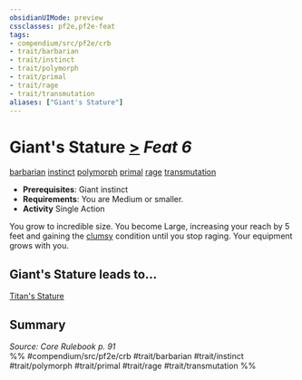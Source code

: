 ```yaml
---
obsidianUIMode: preview
cssclasses: pf2e,pf2e-feat
tags:
- compendium/src/pf2e/crb
- trait/barbarian
- trait/instinct
- trait/polymorph
- trait/primal
- trait/rage
- trait/transmutation
aliases: ["Giant's Stature"]
---
```

# Giant's Stature  [>](rules/core-rulebook/chapter-9-playing-the-game.md#Actions "Single Action") *Feat 6*  
[barbarian](rules/traits/barbarian.md "Barbarian Class Trait")  [instinct](rules/traits/instinct.md "Instinct Action & Ability Trait")  [polymorph](rules/traits/polymorph.md "Polymorph Effect Trait")  [primal](rules/traits/primal.md "Primal Tradition Trait")  [rage](rules/traits/rage.md "Rage Combat Trait")  [transmutation](rules/traits/transmutation.md "Transmutation School Trait")  

- **Prerequisites**: Giant instinct
- **Requirements**: You are Medium or smaller.
- **Activity** Single Action

You grow to incredible size. You become Large, increasing your reach by 5 feet and gaining the [clumsy](rules/conditions.md#Clumsy) condition until you stop raging. Your equipment grows with you.

## Giant's Stature leads to...

[Titan's Stature](compendium/feats/titans-stature.md)

## Summary

*Source: Core Rulebook p. 91*  
%% #compendium/src/pf2e/crb #trait/barbarian #trait/instinct #trait/polymorph #trait/primal #trait/rage #trait/transmutation %%
